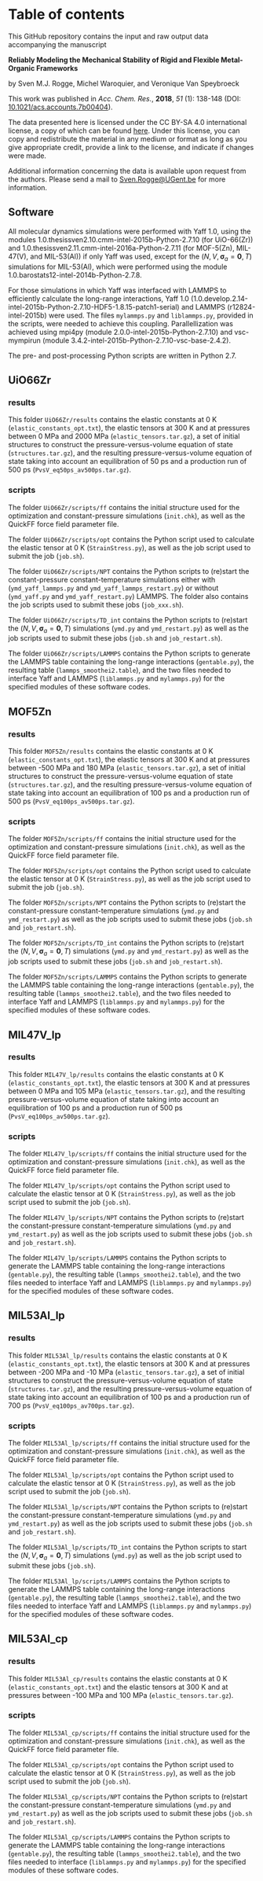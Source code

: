 # Table of contents

This GitHub repository contains the input and raw output data accompanying the manuscript

**Reliably Modeling the Mechanical Stability of Rigid and Flexible Metal-Organic Frameworks**

by Sven M.J. Rogge, Michel Waroquier, and Veronique Van Speybroeck

This work was published in *Acc. Chem. Res.*, **2018**, *51* (1): 138-148 (DOI: [10.1021/acs.accounts.7b00404](https://dx.doi.org/10.1021/acs.accounts.7b00404)).

The data presented here is licensed under the CC BY-SA 4.0 international license, a copy of which can be found [here](https://creativecommons.org/licenses/by-sa/4.0/). Under this license, you can copy and redistribute the material in any medium or format as long as you give appropriate credit, provide a link to the license, and indicate if changes were made.

Additional information concerning the data is available upon request from the authors. Please send a mail to Sven.Rogge@UGent.be for more information.

## Software
All molecular dynamics simulations were performed with Yaff 1.0, using the modules 1.0.thesissven2.10.cmm-intel-2015b-Python-2.7.10 (for UiO-66(Zr)) and 1.0.thesissven2.11.cmm-intel-2016a-Python-2.7.11 (for MOF-5(Zn), MIL-47(V), and MIL-53(Al)) if only Yaff was used, except for the $(N,V, \bm \sigma_a =\bm 0, T)$ simulations for MIL-53(Al), which were performed using the module 1.0.barostats12-intel-2014b-Python-2.7.8. 

For those simulations in which Yaff was interfaced with LAMMPS to efficiently calculate the long-range interactions, Yaff 1.0 (1.0.develop.2.14-intel-2015b-Python-2.7.10-HDF5-1.8.15-patch1-serial) and LAMMPS (r12824-intel-2015b) were used. The files `mylammps.py` and `liblammps.py`, provided in the scripts, were needed to achieve this coupling. Parallellization was achieved using mpi4py (module 2.0.0-intel-2015b-Python-2.7.10) and vsc-mympirun (module 3.4.2-intel-2015b-Python-2.7.10-vsc-base-2.4.2). 

The pre- and post-processing Python scripts are written in Python 2.7. 



## UiO66Zr

### results
This folder `UiO66Zr/results` contains the elastic constants at 0 K (`elastic_constants_opt.txt`), the elastic tensors at 300 K and at pressures between 0 MPa and 2000 MPa (`elastic_tensors.tar.gz`), a set of initial structures to construct the pressure-versus-volume equation of state (`structures.tar.gz`), and the resulting pressure-versus-volume equation of state taking into account an equilibration of 50 ps and a production run of 500 ps (`PvsV_eq50ps_av500ps.tar.gz`).

### scripts
The folder `UiO66Zr/scripts/ff` contains the initial structure used for the optimization and constant-pressure simulations (`init.chk`), as well as the QuickFF force field parameter file.

The folder `UiO66Zr/scripts/opt` contains the Python script used to calculate the elastic tensor at 0 K (`StrainStress.py`), as well as the job script used to submit the job (`job.sh`).

The folder `UiO66Zr/scripts/NPT` contains the Python scripts to (re)start the constant-pressure constant-temperature simulations either with (`ymd_yaff_lammps.py` and `ymd_yaff_lammps_restart.py`) or without (`ymd_yaff.py` and `ymd_yaff_restart.py`) LAMMPS. The folder also contains the job scripts used to submit these jobs (`job_xxx.sh`).

The folder `UiO66Zr/scripts/TD_int` contains the Python scripts to (re)start the  $(N,V, \bm \sigma_a =\bm 0, T)$ simulations (`ymd.py` and `ymd_restart.py`) as well as the job scripts used to submit these jobs (`job.sh` and `job_restart.sh`).

The folder `UiO66Zr/scripts/LAMMPS` contains the Python scripts to generate the LAMMPS table containing the long-range interactions (`gentable.py`), the resulting table (`lammps_smoothei2.table`), and the two files needed to interface Yaff and LAMMPS (`liblammps.py` and `mylammps.py`) for the specified modules of these software codes.


## MOF5Zn

### results
This folder `MOF5Zn/results` contains the elastic constants at 0 K (`elastic_constants_opt.txt`), the elastic tensors at 300 K and at pressures between -500 MPa and 180 MPa (`elastic_tensors.tar.gz`), a set of initial structures to construct the pressure-versus-volume equation of state (`structures.tar.gz`), and the resulting pressure-versus-volume equation of state taking into account an equilibration of 100 ps and a production run of 500 ps (`PvsV_eq100ps_av500ps.tar.gz`).

### scripts
The folder `MOF5Zn/scripts/ff` contains the initial structure used for the optimization and constant-pressure simulations (`init.chk`), as well as the QuickFF force field parameter file.

The folder `MOF5Zn/scripts/opt` contains the Python script used to calculate the elastic tensor at 0 K (`StrainStress.py`), as well as the job script used to submit the job (`job.sh`).

The folder `MOF5Zn/scripts/NPT` contains the Python scripts to (re)start the constant-pressure constant-temperature simulations (`ymd.py` and `ymd_restart.py`) as well as the job scripts used to submit these jobs (`job.sh` and `job_restart.sh`).

The folder `MOF5Zn/scripts/TD_int` contains the Python scripts to (re)start the  $(N,V, \bm \sigma_a =\bm 0, T)$ simulations (`ymd.py` and `ymd_restart.py`) as well as the job scripts used to submit these jobs (`job.sh` and `job_restart.sh`).

The folder `MOF5Zn/scripts/LAMMPS` contains the Python scripts to generate the LAMMPS table containing the long-range interactions (`gentable.py`), the resulting table (`lammps_smoothei2.table`), and the two files needed to interface Yaff and LAMMPS (`liblammps.py` and `mylammps.py`) for the specified modules of these software codes.


## MIL47V_lp

### results
This folder `MIL47V_lp/results` contains the elastic constants at 0 K (`elastic_constants_opt.txt`), the elastic tensors at 300 K and at pressures between 0 MPa and 105 MPa (`elastic_tensors.tar.gz`), and the resulting pressure-versus-volume equation of state taking into account an equilibration of 100 ps and a production run of 500 ps (`PvsV_eq100ps_av500ps.tar.gz`).

### scripts
The folder `MIL47V_lp/scripts/ff` contains the initial structure used for the optimization and constant-pressure simulations (`init.chk`), as well as the QuickFF force field parameter file.

The folder `MIL47V_lp/scripts/opt` contains the Python script used to calculate the elastic tensor at 0 K (`StrainStress.py`), as well as the job script used to submit the job (`job.sh`).

The folder `MIL47V_lp/scripts/NPT` contains the Python scripts to (re)start the constant-pressure constant-temperature simulations (`ymd.py` and `ymd_restart.py`) as well as the job scripts used to submit these jobs (`job.sh` and `job_restart.sh`).

The folder `MIL47V_lp/scripts/LAMMPS` contains the Python scripts to generate the LAMMPS table containing the long-range interactions (`gentable.py`), the resulting table (`lammps_smoothei2.table`), and the two files needed to interface Yaff and LAMMPS (`liblammps.py` and `mylammps.py`) for the specified modules of these software codes.


## MIL53Al_lp

### results
This folder `MIL53Al_lp/results` contains the elastic constants at 0 K (`elastic_constants_opt.txt`), the elastic tensors at 300 K and at pressures between -200 MPa and -10 MPa (`elastic_tensors.tar.gz`), a set of initial structures to construct the pressure-versus-volume equation of state (`structures.tar.gz`), and the resulting pressure-versus-volume equation of state taking into account an equilibration of 100 ps and a production run of 700 ps (`PvsV_eq100ps_av700ps.tar.gz`).

### scripts
The folder `MIL53Al_lp/scripts/ff` contains the initial structure used for the optimization and constant-pressure simulations (`init.chk`), as well as the QuickFF force field parameter file.

The folder `MIL53Al_lp/scripts/opt` contains the Python script used to calculate the elastic tensor at 0 K (`StrainStress.py`), as well as the job script used to submit the job (`job.sh`).

The folder `MIL53Al_lp/scripts/NPT` contains the Python scripts to (re)start the constant-pressure constant-temperature simulations (`ymd.py` and `ymd_restart.py`) as well as the job scripts used to submit these jobs (`job.sh` and `job_restart.sh`).

The folder `MIL53Al_lp/scripts/TD_int` contains the Python scripts to start the  $(N,V, \bm \sigma_a =\bm 0, T)$ simulations (`ymd.py`) as well as the job script used to submit these jobs (`job.sh`).

The folder `MIL53Al_lp/scripts/LAMMPS` contains the Python scripts to generate the LAMMPS table containing the long-range interactions (`gentable.py`), the resulting table (`lammps_smoothei2.table`), and the two files needed to interface Yaff and LAMMPS (`liblammps.py` and `mylammps.py`) for the specified modules of these software codes.


## MIL53Al_cp

### results
This folder `MIL53Al_cp/results` contains the elastic constants at 0 K (`elastic_constants_opt.txt`) and the elastic tensors at 300 K and at pressures between -100 MPa and 100 MPa (`elastic_tensors.tar.gz`).

### scripts
The folder `MIL53Al_cp/scripts/ff` contains the initial structure used for the optimization and constant-pressure simulations (`init.chk`), as well as the QuickFF force field parameter file.

The folder `MIL53Al_cp/scripts/opt` contains the Python script used to calculate the elastic tensor at 0 K (`StrainStress.py`), as well as the job script used to submit the job (`job.sh`).

The folder `MIL53Al_cp/scripts/NPT` contains the Python scripts to (re)start the constant-pressure constant-temperature simulations (`ymd.py` and `ymd_restart.py`) as well as the job scripts used to submit these jobs (`job.sh` and `job_restart.sh`).

The folder `MIL53Al_cp/scripts/LAMMPS` contains the Python scripts to generate the LAMMPS table containing the long-range interactions (`gentable.py`), the resulting table (`lammps_smoothei2.table`), and the two files needed to interface (`liblammps.py` and `mylammps.py`) for the specified modules of these software codes.
